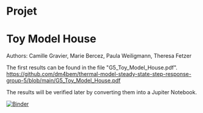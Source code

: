 # Projet
# Toy Model House

Authors: Camille Gravier, Marie Bercez, Paula Weiligmann, Theresa Fetzer

The first results can be found in the file "G5_Toy_Model_House.pdf".
https://github.com/dm4bem/thermal-model-steady-state-step-response-group-5/blob/main/G5_Toy_Model_House.pdf

The results will be verified later by converting them into a Jupiter Notebook.

[![Binder](https://mybinder.org/badge_logo.svg)](https://mybinder.org/v2/gh/dm4bem/thermal-model-steady-state-step-response-group-5/HEAD)
